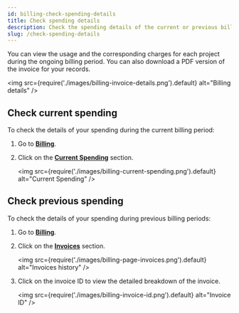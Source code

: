 ```yaml
---
id: billing-check-spending-details
title: Check spending details
description: Check the spending details of the current or previous billing period.
slug: /check-spending-details
---
```


You can view the usage and the corresponding charges for each project during the ongoing billing period. You can also download a PDF version of the invoice for your records.

<img
   src={require('./images/billing-invoice-details.png').default}
   alt="Billing details"
/>

## Check current spending

To check the details of your spending during the current billing period:

1. Go to [**Billing**](https://cloud.risingwave.com/billing).
2. Click on the [**Current Spending**](https://cloud.risingwave.com/billing/spending/) section.

    <img
   src={require('./images/billing-current-spending.png').default}
   alt="Current Spending"
    />

## Check previous spending

To check the details of your spending during previous billing periods:

1. Go to [**Billing**](https://cloud.risingwave.com/billing).
2. Click on the [**Invoices**](https://cloud.risingwave.com/billing/invoices/) section.

    <img
   src={require('./images/billing-page-invoices.png').default}
   alt="Invoices history"
    />

3. Click on the invoice ID to view the detailed breakdown of the invoice.

    <img
   src={require('./images/billing-invoice-id.png').default}
   alt="Invoice ID"
    />